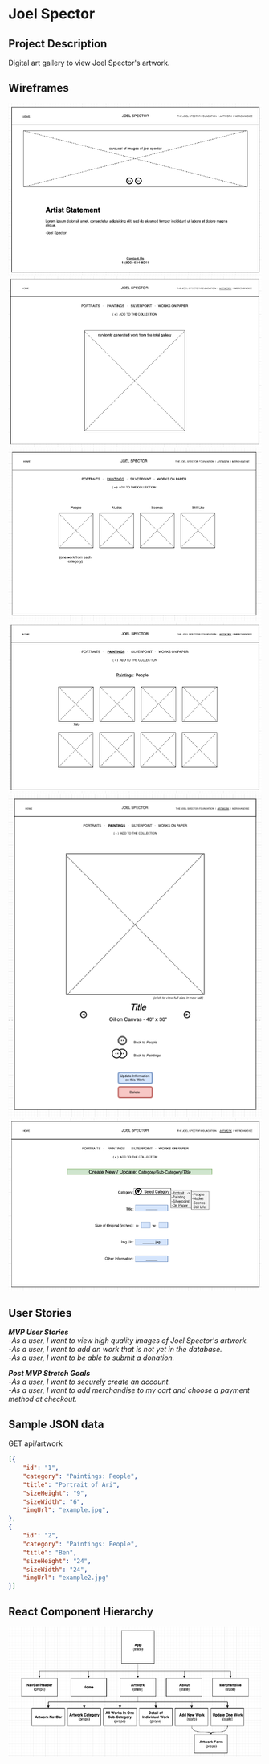 # Joel Spector

## Project Description

Digital art gallery to view Joel Spector's artwork.

## Wireframes

![Home Page](/readme-images/home-page-wireframe-png.png)
![Artwork Main](/readme-images/artwork-main-wireframe-png.png)
![Artwork Category](/readme-images/artwork-category-wireframe-png.png)
![Artwork Sub-Category](/readme-images/artwork-subcategory-all-works-png.png)
![Artwork Detail](/readme-images/artwork-detail-individual-png.png)
![Artwork Form](/readme-images/artwork-form-png.png)

## User Stories

_**MVP User Stories**_  
-_As a user, I want to view high quality images of Joel Spector's artwork._  
-_As a user, I want to add an work that is not yet in the database._  
-_As a user, I want to be able to submit a donation._

_**Post MVP Stretch Goals**_  
-_As a user, I want to securely create an account._  
-_As a user, I want to add merchandise to my cart and choose a payment method at checkout._

## Sample JSON data

GET api/artwork

```json
[{
    "id": "1",
    "category": "Paintings: People",
    "title": "Portrait of Ari",
    "sizeHeight": "9",
    "sizeWidth": "6",
    "imgUrl": "example.jpg",
},
{
    "id": "2",
    "category": "Paintings: People",
    "title": "Ben",
    "sizeHeight": "24",
    "sizeWidth": "24",
    "imgUrl": "example2.jpg"
}]
```

## React Component Hierarchy

![Component Hierarchy](/readme-images/component-tree-png.png)
